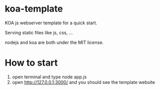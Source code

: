 # koa-template
KOA js webserver template for a quick start.

Serving static files like js, css, ...

nodejs and koa are both under the MIT license.

# How to start
1. open terminal and type node app.js
2. open http://127.0.0.1:3000/ and you should see the template website
